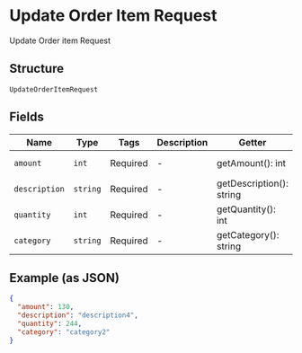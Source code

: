 
# Update Order Item Request

Update Order item Request

## Structure

`UpdateOrderItemRequest`

## Fields

| Name | Type | Tags | Description | Getter | Setter |
|  --- | --- | --- | --- | --- | --- |
| `amount` | `int` | Required | - | getAmount(): int | setAmount(int amount): void |
| `description` | `string` | Required | - | getDescription(): string | setDescription(string description): void |
| `quantity` | `int` | Required | - | getQuantity(): int | setQuantity(int quantity): void |
| `category` | `string` | Required | - | getCategory(): string | setCategory(string category): void |

## Example (as JSON)

```json
{
  "amount": 130,
  "description": "description4",
  "quantity": 244,
  "category": "category2"
}
```

